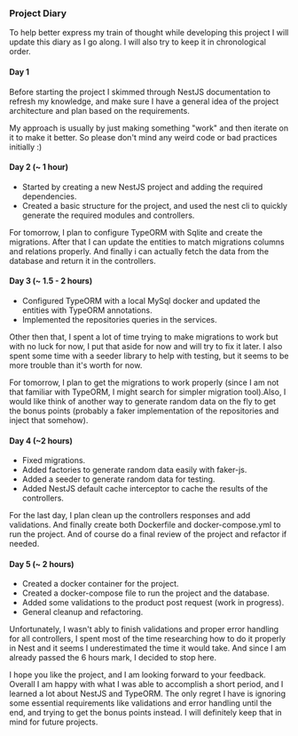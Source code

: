 ### Project Diary
To help better express my train of thought while developing this project I will update this diary as I go along. I will also try to keep it in chronological order.

#### Day 1
Before starting the project I skimmed through NestJS documentation to refresh my knowledge, and make sure I have a general idea of the project architecture and plan based on the requirements.

My approach is usually by just making something "work" and then iterate on it to make it better. So please don't mind any weird code or bad practices initially :)


#### Day 2 (~ 1 hour)
- Started by creating a new NestJS project and adding the required dependencies.
- Created a basic structure for the project, and used the nest cli to quickly generate the required modules and controllers.

For tomorrow, I plan to configure TypeORM with Sqlite and create the migrations. After that I can update the entities to match migrations columns and relations properly. And finally i can actually fetch the data from the database and return it in the controllers.

#### Day 3 (~ 1.5 - 2 hours)
- Configured TypeORM with a local MySql docker and updated the entities with TypeORM annotations.
- Implemented the repositories queries in the services.
  
Other then that, I spent a lot of time trying to make migrations to work but with no luck for now, I put that aside for now and will try to fix it later. I also spent some time with a seeder library to help with testing, but it seems to be more trouble than it's worth for now.

For tomorrow, I plan to get the migrations to work properly (since I am not that familiar with TypeORM, I might search for simpler migration tool).Also, I would like think of another way to generate random data on the fly to get the bonus points (probably a faker implementation of the repositories and inject that somehow).

#### Day 4 (~2 hours)
- Fixed migrations.
- Added factories to generate random data easily with faker-js.
- Added a seeder to generate random data for testing.
- Added NestJS default cache interceptor to cache the results of the controllers.

For the last day, I plan clean up the controllers responses and add validations. And finally create both Dockerfile and docker-compose.yml to run the project. And of course do a final review of the project and refactor if needed.

#### Day 5 (~ 2 hours)
- Created a docker container for the project.
- Created a docker-compose file to run the project and the database.
- Added some validations to the product post request (work in progress).
- General cleanup and refactoring.

Unfortunately, I wasn't ably to finish validations and proper error handling for all controllers, I spent most of the time researching how to do it properly in Nest and it seems I underestimated the time it would take. And since I am already passed the 6 hours mark, I decided to stop here.


I hope you like the project, and I am looking forward to your feedback.
Overall I am happy with what I was able to accomplish a short period, and I learned a lot about NestJS and TypeORM. The only regret I have is ignoring some essential requirements like validations and error handling until the end, and trying to get the bonus points instead. I will definitely keep that in mind for future projects.